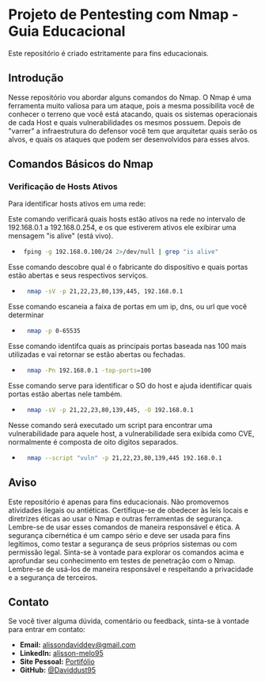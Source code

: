 # Projeto de Pentesting com Nmap - Guia Educacional

Este repositório é criado estritamente para fins educacionais.

## Introdução
<justify>
Nesse repositório vou abordar alguns comandos do Nmap. O Nmap é uma ferramenta muito valiosa para um ataque, pois a mesma possibilita você de conhecer o terreno que você está atacando, quais os sistemas operacionais de cada Host e quais vulnerabilidades os mesmos possuem. Depois de "varrer" a infraestrutura do defensor você tem que arquitetar quais serão os alvos, e quais os ataques que podem ser desenvolvidos para esses alvos.
</justify>
  
## Comandos Básicos do Nmap

### Verificação de Hosts Ativos

Para identificar hosts ativos em uma rede:

Este comando verificará quais hosts estão ativos na rede no intervalo de 192.168.0.1 a 192.168.0.254, e os que estiverem ativos ele exibirar uma mensagem "is alive" (está vivo).
-  ```bash
    fping -g 192.168.0.100/24 2>/dev/null | grep "is alive"

Esse comando descobre qual é o fabricante do dispositivo e quais portas estão abertas e seus respectivos serviços.
- ```bash
    nmap -sV -p 21,22,23,80,139,445, 192.168.0.1

Esse comando escaneia a faixa de portas em um ip, dns, ou url que você determinar
- ```bash
    nmap -p 0-65535

Esse comando identifca quais as principais portas baseada nas 100 mais utilizadas e vai retornar se estão abertas ou fechadas.
- ```bash
    nmap -Pn 192.168.0.1 -top-ports=100

Esse comando serve para identificar o SO do host e ajuda identificar quais portas estão abertas nele também.
- ```bash
    nmap -sV -p 21,22,23,80,139,445, -O 192.168.0.1

Nesse comando será executado um script para encontrar uma vulnerabilidade para aquele host, a vulnerabilidade sera exibida como CVE, normalmente é composta de oito digitos separados.
- ```bash
    nmap --script "vuln" -p 21,22,23,80,139,445 192.168.0.1

## Aviso
<justify>
Este repositório é apenas para fins educacionais. Não promovemos atividades ilegais ou antiéticas. Certifique-se de obedecer às leis locais e diretrizes éticas ao usar o Nmap e outras ferramentas de segurança.
Lembre-se de usar esses comandos de maneira responsável e ética. A segurança cibernética é um campo sério e deve ser usada para fins legítimos, como testar a segurança de seus próprios sistemas ou com permissão legal.
Sinta-se à vontade para explorar os comandos acima e aprofundar seu conhecimento em testes de penetração com o Nmap. Lembre-se de usá-los de maneira responsável e respeitando a privacidade e a segurança de terceiros.
<justify>

## Contato
Se você tiver alguma dúvida, comentário ou feedback, sinta-se à vontade para entrar em contato:

- **Email:** alissondaviddev@gmail.com
- **LinkedIn:** [alisson-melo95](https://www.linkedin.com/in/alisson-melo95/) 
- **Site Pessoal:** [Portifólio](https://alissondev.tech)
- **GitHub:** [@Daviddust95](https://github.com/Daviddust95)

